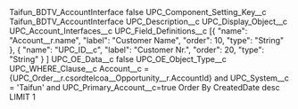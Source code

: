 <?xml version="1.0" encoding="UTF-8"?>
<CustomMetadata xmlns="http://soap.sforce.com/2006/04/metadata" xmlns:xsi="http://www.w3.org/2001/XMLSchema-instance" xmlns:xsd="http://www.w3.org/2001/XMLSchema">
    <label>Taifun_BDTV_AccountInterface</label>
    <protected>false</protected>
    <values>
        <field>UPC_Component_Setting_Key__c</field>
        <value xsi:type="xsd:string">Taifun_BDTV_AccountInterface</value>
    </values>
    <values>
        <field>UPC_Description__c</field>
        <value xsi:nil="true"/>
    </values>
    <values>
        <field>UPC_Display_Object__c</field>
        <value xsi:type="xsd:string">UPC_Account_Interfaces__c</value>
    </values>
    <values>
        <field>UPC_Field_Definitions__c</field>
        <value xsi:type="xsd:string">[{ 
&quot;name&quot;: &quot;Account__r.name&quot;, 
&quot;label&quot;: &quot;Customer Name&quot;, 
&quot;order&quot;: 10, 
&quot;type&quot;: &quot;String&quot; 
}, { 
&quot;name&quot;: &quot;UPC_ID__c&quot;, 
&quot;label&quot;: &quot;Customer Nr.&quot;, 
&quot;order&quot;: 20, 
&quot;type&quot;: &quot;String&quot; 
}
]</value>
    </values>
    <values>
        <field>UPC_OE_Data__c</field>
        <value xsi:type="xsd:boolean">false</value>
    </values>
    <values>
        <field>UPC_OE_Object_Type__c</field>
        <value xsi:nil="true"/>
    </values>
    <values>
        <field>UPC_WHERE_Clause__c</field>
        <value xsi:type="xsd:string">Account__c = {UPC_Order__r.csordtelcoa__Opportunity__r.AccountId} and UPC_System__c = &apos;Taifun&apos; and UPC_Primary_Account__c=true Order By CreatedDate desc LIMIT 1</value>
    </values>
</CustomMetadata>

